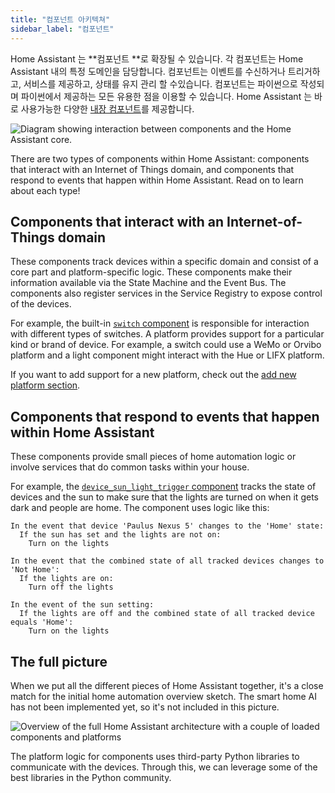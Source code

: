 ```yaml
---
title: "컴포넌트 아키텍쳐"
sidebar_label: "컴포넌트"
---
```


Home Assistant 는 **컴포넌트 **로 확장될 수 있습니다. 각 컴포넌트는 Home Assistant 내의 특정 도메인을 담당합니다. 컴포넌트는 이벤트를 수신하거나 트리거하고, 서비스를 제공하고, 상태를 유지 관리 할 수 ​​있습니다. 컴포넌트는 파이썬으로 작성되며 파이썬에서 제공하는 모든 유용한 점을 이용할 수 있습니다. Home Assistant 는 바로 사용가능한 다양한 [내장 컴포넌트](https://www.home-assistant.io/components/)를 제공합니다.

<img src='/img/en/architecture/component_interaction.png' alt='Diagram showing interaction between components and the Home Assistant core.' />

There are two types of components within Home Assistant: components that interact with an Internet of Things domain, and components that respond to events that happen within Home Assistant. Read on to learn about each type!

## Components that interact with an Internet-of-Things domain

These components track devices within a specific domain and consist of a core part and platform-specific logic. These components make their information available via the State Machine and the Event Bus. The components also register services in the Service Registry to expose control of the devices.

For example, the built-in [`switch` component](https://www.home-assistant.io/components/switch/) is responsible for interaction with different types of switches. A platform provides support for a particular kind or brand of device. For example, a switch could use a WeMo or Orvibo platform and a light component might interact with the Hue or LIFX platform.

If you want to add support for a new platform, check out the [add new platform section](creating_platform_index.md).

## Components that respond to events that happen within Home Assistant

These components provide small pieces of home automation logic or involve services that do common tasks within your house.

For example, the [`device_sun_light_trigger` component](https://www.home-assistant.io/components/device_sun_light_trigger/) tracks the state of devices and the sun to make sure that the lights are turned on when it gets dark and people are home. The component uses logic like this:

```text
In the event that device 'Paulus Nexus 5' changes to the 'Home' state:
  If the sun has set and the lights are not on:
    Turn on the lights
```

```text
In the event that the combined state of all tracked devices changes to 'Not Home':
  If the lights are on:
    Turn off the lights
```

```text
In the event of the sun setting:
  If the lights are off and the combined state of all tracked device equals 'Home':
    Turn on the lights
```

## The full picture

When we put all the different pieces of Home Assistant together, it's a close match for the initial home automation overview sketch. The smart home AI has not been implemented yet, so it's not included in this picture.

![Overview of the full Home Assistant architecture with a couple of loaded components and platforms](/img/en/architecture/ha_full_architecture.png)

The platform logic for components uses third-party Python libraries to communicate with the devices. Through this, we can leverage some of the best libraries in the Python community.